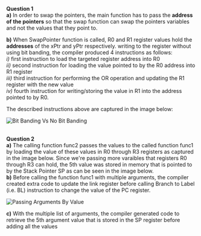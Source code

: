 **Question 1**\
**a)** In order to swap the pointers, the main function has to pass the **address of the pointers** so that the swap function can swap the pointers variables and not the values that they point to. 

**b)** When SwapPointer function is called, R0 and R1 register values hold the **addresses** of the xPtr and yPtr respectively. writing to the register without using bit banding, the compiler produced 4 instructions as follows:\
*i)* first instruction to load the targeted register address into R0\
*ii)* second instruction for loading the value pointed to by the R0 address into R1 register\
*iii)* third instruction for performing the OR operation and updating the R1 register with the new value\
*iv)* fourth instruction for writing/storing the value in R1 into the address pointed to by R0. 

The described instructions above are captured in the image below:

![Bit Banding Vs No Bit Banding](https://github.com/ftoufaili/embsys310/blob/main/Assignment04/Images/BitBandingVsNoBitBanding.jpg)


<br/>**Question 2**\
**a)** The calling function func2 passes the values to the called function func1 by loading the value of these values in R0 through R3 registers as captured in the image below. Since we're passing more varaibles that registers R0 through R3 can hold, the 5th value was stored in memory that is pointed to by the Stack Pointer SP as can be seen in the image below.\
**b)** Before calling the function func1 with multiple arguments, the compiler created extra code to update the link register before calling Branch to Label (i.e. BL) instruction to change the value of the PC register.

![Passing Arguments By Value](https://github.com/ftoufaili/embsys310/blob/main/Assignment04/Images/PassingVariablesByValue.JPG)

**c)** With the multiple list of arguments, the compiler generated code to retrieve the 5th argument value that is stored in the SP register before adding all the values
